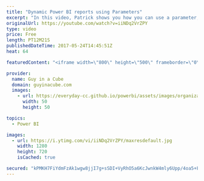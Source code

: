 ```yaml
---
title: "Dynamic Power BI reports using Parameters"
excerpt: "In this video, Patrick shows you how you can use a parameter, within a Power BI report, to dynamically change the data in a report. This uses M Functions within Power Query and a second source that has the key values to pull. Then using a gateway to enable refresh.  LET'S CONNECT!  Guy in a Cube -- https://guyinacube.com"
originalUrl: https://youtube.com/watch?v=iiNDq2VrZPY
type: video
price: Free
length: PT12M21S
publishedDateTime: 2017-05-24T14:45:51Z
heat: 64

featuredContent: "<iframe width=\"800\" height=\"500\" frameborder=\"0\" src=\"https://www.youtube.com/embed/iiNDq2VrZPY\" allow=\"accelerometer; autoplay; encrypted-media; gyroscope; picture-in-picture\" allowfullscreen></iframe>"

provider:
  name: Guy in a Cube
  domain: guyinacube.com
  images:
    - url: https://everyday-cc.github.io/powerbi/assets/images/organizations/guyinacube.com-50x50.jpg
      width: 50
      height: 50

topics:
  - Power BI

images:
  - url: https://i.ytimg.com/vi/iiNDq2VrZPY/maxresdefault.jpg
    width: 1280
    height: 720
    isCached: true

secured: "kPMKH7FiYdmFzAk1wgw8jjI7g+sSDI+VyRhO5a6KcJwnkW4mly6Upp/4oa5+FUhgTUG3JcPNrAW/ELZ6oZx3XPjT+MqH7Fz5ZuM9sRU2T3BiZ7gl2sRWnH5o3yo91+Bc8atOwP2aZsbb1EuhQGfXGZ82wlzNCsmMypmXhKm+eEHHUMcT/mlJq32loHi/UeV/vSuup2Y2RtBnxGd5o99gTbo7iRvCgOeTG6lsroQCTIrO/TZCu388b125Rr7fiZv0gLi12KgsGfLqxkQt33MZN1ZZ2iIqlgA5nS/QxE2j5rkXIJQpvB1QHDR6XNKH9smxgHhvmkXXd7jN7sIw/LG4LB6ofjNUDEGzBrg4D08r48kXtlwrJje89y3fJF1aF9eY8D9MDbF8K8BNk3tQ6GDiLiSMCUjTGLIyVBwcDB4jpbbd028C6QyvhPuB0YTo30OJ;rUfOgfa1NkpkDOBeq29fYQ=="
---
```


